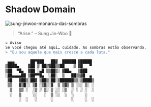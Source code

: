 # Shadow Domain

![sung-jinwoo-monarca-das-sombras](https://github.com/user-attachments/assets/ead8d79a-a3e3-43b7-bf04-35ea9b04ec20)

> “Arise.” – Sung Jin-Woo 🖤

```bash
☠️ Aviso
Se você chegou até aqui… cuidado. As sombras estão observando.
> "Eu sou aquele que mais cresce a cada luta."

 ▄▄▄       ██▀███   ██▓  ██████ ▓█████ 
▒████▄    ▓██ ▒ ██▒▓██▒▒██    ▒ ▓█   ▀ 
▒██  ▀█▄  ▓██ ░▄█ ▒▒██▒░ ▓██▄   ▒███   
░██▄▄▄▄██ ▒██▀▀█▄  ░██░  ▒   ██▒▒▓█  ▄ 
 ▓█   ▓██▒░██▓ ▒██▒░██░▒██████▒▒░▒████▒
 ▒▒   ▓▒█░░ ▒▓ ░▒▓░░▓  ▒ ▒▓▒ ▒ ░░░ ▒░ ░
  ▒   ▒▒ ░  ░▒ ░ ▒░ ▒ ░░ ░▒  ░ ░ ░ ░  ░
  ░   ▒     ░░   ░  ▒ ░░  ░  ░     ░   
      ░  ░   ░      ░        ░     ░  ░
                                       
